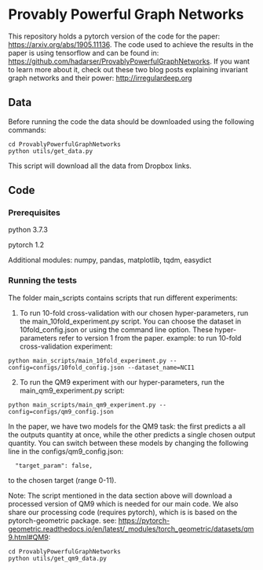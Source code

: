 # Provably Powerful Graph Networks
This repository holds a pytorch version of the code for the paper: https://arxiv.org/abs/1905.11136.
The code used to achieve the results in the paper is using tensorflow and can be found in:
https://github.com/hadarser/ProvablyPowerfulGraphNetworks.
If you want to learn more about it, check out these two blog posts explaining invariant graph networks and their power: http://irregulardeep.org

## Data
Before running the code the data should be downloaded using the following commands:

```
cd ProvablyPowerfulGraphNetworks
python utils/get_data.py
```

This script will download all the data from Dropbox links. 



## Code

### Prerequisites

python 3.7.3

pytorch 1.2

Additional modules: numpy, pandas, matplotlib, tqdm, easydict



### Running the tests

The folder main_scripts contains scripts that run different experiments:
1. To run 10-fold cross-validation with our chosen hyper-parameters, run the main_10fold_experiment.py script. You can choose the dataset in 10fold_config.json or using the command line option. These hyper-parameters refer to version 1 from the paper. 
example:
to run 10-fold cross-validation experiment:
```
python main_scripts/main_10fold_experiment.py --config=configs/10fold_config.json --dataset_name=NCI1
```
2. To run the QM9 experiment with our hyper-parameters, run the main_qm9_experiment.py script:
```
python main_scripts/main_qm9_experiment.py --config=configs/qm9_config.json
```

In the paper, we have two models for the QM9 task: the first predicts a all the outputs quantity at once, while the other predicts a single chosen output quantity. You can switch between these models by changing the following line in the configs/qm9_config.json:
```
  "target_param": false,
```
to the chosen target (range 0-11).


Note: The script mentioned in the data section above will download a processed version of QM9 which is needed for our main code. We also share our processing code (requires pytorch), which is is based on the pytorch-geometric package.
see: https://pytorch-geometric.readthedocs.io/en/latest/_modules/torch_geometric/datasets/qm9.html#QM9:

```
cd ProvablyPowerfulGraphNetworks
python utils/get_qm9_data.py
```
